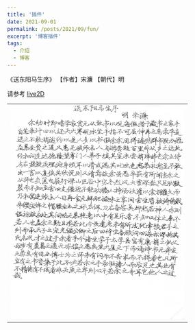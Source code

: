 ```yaml
---
title: '插件'
date: 2021-09-01
permalink: /posts/2021/09/fun/
excerpt: '博客插件'
tags:
  - 介绍
  - 博客 
---
```


《送东阳马生序》      【作者】宋濂    【朝代】明

请参考 [live2D](http://lostagex.github.io/live2d/sdymsx.html)

<table border="0">
<tr>
  <td> <img src='/images/sdymsx.jpg' height="500" width="408">  </td>
 </tr>

</table>